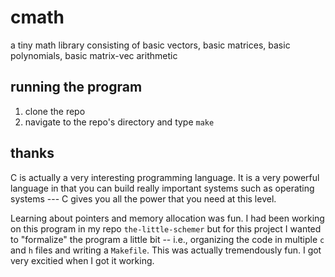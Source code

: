 # cmath
a tiny math library consisting of basic vectors, basic matrices, basic polynomials, basic matrix-vec arithmetic

## running the program

1. clone the repo
2. navigate to the repo's directory and type `make`

## thanks

C is actually a very interesting programming language. It is a very powerful language in that you can build really important systems such as operating systems ---
C gives you all the power that you need at this level.

Learning about pointers and memory allocation was fun. I had been working on this program in my repo `the-little-schemer` but for this project I wanted 
to "formalize" the program a little bit -- i.e., organizing the code in multiple `c` and `h` files and writing a `Makefile`. This was actually tremendously
fun. I got very excitied when I got it working.

